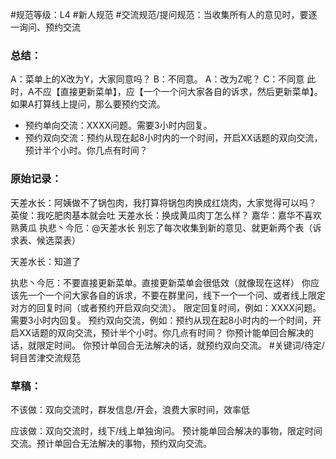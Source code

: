 #规范等级：L4 
#新人规范
#交流规范/提问规范：当收集所有人的意见时，要逐一询问、预约交流
### 总结：
A：菜单上的X改为Y，大家同意吗？
B：不同意。
A：改为Z呢？
C：不同意
此时，A不应【直接更新菜单】，应【一个一个问大家各自的诉求，然后更新菜单】。如果A打算线上提问，那么要预约交流。
- 预约单向交流：XXXX问题。需要3小时内回复。
- 预约双向交流：预约从现在起8小时内的一个时间，开启XX话题的双向交流，预计半个小时。你几点有时间？

### 原始记录：
天差水长：阿姨做不了锅包肉，我打算将锅包肉换成红烧肉，大家觉得可以吗？
英俊：我吃肥肉基本就会吐
天差水长：换成黄瓜肉丁怎么样？
嘉华：嘉华不喜欢熟黄瓜
执悲丶今厄：@天差水长 别忘了每次收集到新的意见、就更新两个表（诉求表、候选菜表）

天差水长：知道了

执悲丶今厄：不要直接更新菜单。直接更新菜单会很低效（就像现在这样）
你应该先一个一个问大家各自的诉求，不要在群里问，线下一个一个问、或者线上限定对方的回复时间（或者预约开启双向交流）。
限定回复时间，例如：XXXX问题。需要3小时内回复。
预约双向交流，例如：预约从现在起8小时内的一个时间，开启XX话题的双向交流，预计半个小时。你几点有时间？
你预计能单回合解决的话，就限定时间。
你预计单回合无法解决的话，就预约双向交流。
#关键词/待定/轲目苦津交流规范


### 草稿：
不该做：双向交流时，群发信息/开会，浪费大家时间，效率低

应该做：双向交流时，线下/线上单独询问。
预计能单回合解决的事物，限定时间交流。预计单回合无法解决的事物，预约双向交流。


